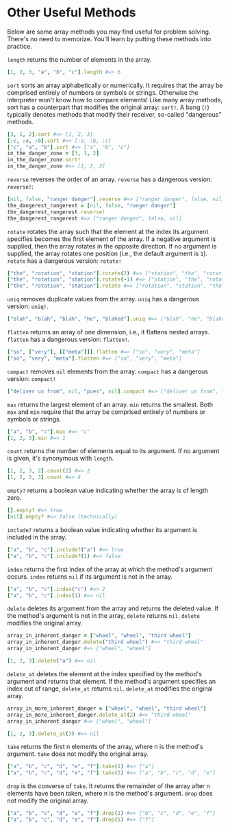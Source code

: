 # Other Useful Methods

Below are some array methods you may find useful for problem solving. There's no
need to memorize. You'll learn by putting these methods into practice.

`length` returns the number of elements in the array.

```ruby
[1, 2, 3, "a", "b", "c"].length #=> 6
```

`sort` sorts an array alphabetically or numerically. It requires that the array
be comprised entirely of numbers or symbols or strings. Otherwise the
interpreter won't know how to compare elements! Like many array methods, sort
has a counterpart that modifies the original array: `sort!`. A bang (`!`)
typically denotes methods that modify their receiver, so-called "dangerous"
methods.

```ruby
[3, 1, 2].sort #=> [1, 2, 3]
[:c, :a, :b].sort #=> [:a, :b, :c]
["c", "a", "b"].sort #=> ["a", "b", "c"]
in_the_danger_zone = [3, 1, 2]
in_the_danger_zone.sort!
in_the_danger_zone #=> [1, 2, 3]
```

`reverse` reverses the order of an array. `reverse` has a dangerous version:
`reverse!`:

```ruby
[nil, false, "ranger danger"].reverse #=> ["ranger danger", false, nil]
the_dangerest_rangerest = [nil, false, "ranger danger"]
the_dangerest_rangerest.reverse!
the_dangerest_rangerest #=> ["ranger danger", false, nil]
```

`rotate` rotates the array such that the element at the index its argument
specifies becomes the first element of the array. If a negative argument is
supplied, then the array rotates in the opposite direction. If no argument is
supplied, the array rotates one position (i.e., the default argument is `1`).
`rotate` has a dangerous version: `rotate!`

```ruby
["the", "rotation", "station"].rotate(2) #=> ["station", "the", "rotation"]
["the", "rotation", "station"].rotate(-1) #=> ["station", "the", "rotation"]
["the", "rotation", "station"].rotate #=> ["rotation", "station", "the"]
```

`uniq` removes duplicate values from the array. `uniq` has a dangerous version:
`uniq!`.

```ruby
["blah", "blah", "blah", "he", "blahed"].uniq #=> ["blah", "he", "blahed"]
```

`flatten` returns an array of one dimension, i.e., it flattens nested arrays.
`flatten` has a dangerous version: `flatten!`.

```ruby
["so", ["very"], [["meta"]]].flatten #=> ["so", "very", "meta"]
["so", "very", "meta"].flatten #=> ["so", "very", "meta"]
```

`compact` removes `nil` elements from the array. `compact` has a dangerous
version: `compact!`

```ruby
["deliver us from", nil, "pues", nil].compact #=> ["deliver us from", "pues"]
```

`max` returns the largest element of an array. `min` returns the smallest. Both
`max` and `min` require that the array be comprised entirely of numbers or
symbols or strings.

```ruby
["a", "b", "c"].max #=> "c"
[1, 2, 3].min #=> 1
```

`count` returns the number of elements equal to its argument. If no argument is
given, it's synonymous with `length`.

```ruby
[1, 2, 3, 2].count(2) #=> 2
[1, 2, 3, 3].count #=> 4
```

`empty?` returns a boolean value indicating whether the array is of length
zero.

```ruby
[].empty? #=> true
[nil].empty? #=> false (technically)
```

`include?` returns a boolean value indicating whether its argument is
included in the array.

```ruby
["a", "b", "c"].include?("a") #=> true
["a", "b", "c"].include?(1) #=> false
```

`index` returns the first index of the array at which the method's argument
occurs. `index` returns `nil` if its argument is not in the array.

```ruby
["a", "b", "c"].index("c") #=> 2
["a", "b", "c"].index(1) #=> nil
```

`delete` deletes its argument from the array and returns the deleted value. If
the method's argument is not in the array, `delete` returns `nil`. `delete`
modifies the original array.

```ruby
array_in_inherent_danger = ["wheel", "wheel", "third wheel"]
array_in_inherent_danger.delete("third wheel") #=> "third wheel"
array_in_inherent_danger #=> ["wheel", "wheel"]

[1, 2, 3].delete("a") #=> nil
```

`delete_at` deletes the element at the index specified by the method's argument
and returns that element. If the method's argument specifies an index out of
range, `delete_at` returns `nil`. `delete_at` modifies the original array.

```ruby
array_in_more_inherent_danger = ["wheel", "wheel", "third wheel"]
array_in_more_inherent_danger.delete_at(2) #=> "third wheel"
array_in_inherent_danger #=> ["wheel", "wheel"]

[1, 2, 3].delete_at(3) #=> nil
```

`take` returns the first n elements of the array, where n is the method's
argument. `take` does not modify the original array.

```ruby
["a", "b", "c", "d", "e", "f"].take(1) #=> ["a"]
["a", "b", "c", "d", "e", "f"].take(5) #=> ["a", "b", "c", "d", "e"]
```

`drop` is the converse of `take`. It returns the remainder of the array after n
elements have been taken, where n is the method's argument. `drop` does not
modify the original array.

```ruby
["a", "b", "c", "d", "e", "f"].drop(1) #=> ["b", "c", "d", "e", "f"]
["a", "b", "c", "d", "e", "f"].drop(5) #=> ["f"]
```
